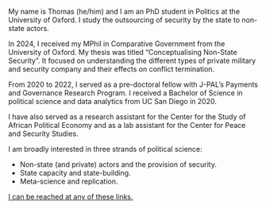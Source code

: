 My name is Thomas (he/him) and I am an PhD student in Politics at the University of Oxford. I study the outsourcing of security by the state to non-state actors.

In 2024, I received my MPhil in Comparative Government from the University of Oxford. My thesis was titled “Conceptualising Non-State Security”. It focused on understanding the different types of private military and security company and their effects on conflict termination.

From 2020 to 2022, I served as a pre-doctoral fellow with J-PAL’s Payments and Governance Research Program. I received a Bachelor of Science in political science and data analytics from UC San Diego in 2020.

I have also served as a research assistant for the Center for the Study of African Political Economy and as a lab assistant for the Center for Peace and Security Studies.

I am broadly interested in three strands of political science:
- Non-state (and private) actors and the provision of security.
- State capacity and state-building.
- Meta-science and replication.

[I can be reached at any of these links.](https://linktr.ee/tjbrailey)
